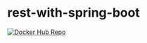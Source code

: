 # rest-with-spring-boot
[![Docker Hub Repo](https://img.shields.io/docker/pulls/rafaelgasparoto/rest-with-spring-boot.svg)](https://hub.docker.com/repository/docker/rafaelgasparoto/rest-with-spring-boot)
